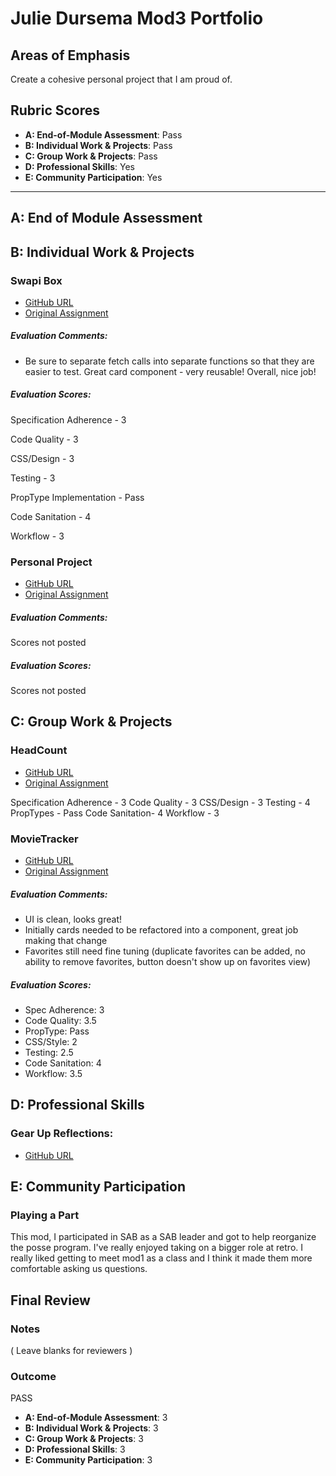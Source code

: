 # Julie Dursema Mod3 Portfolio

## Areas of Emphasis

Create a cohesive personal project that I am proud of. 

## Rubric Scores

* **A: End-of-Module Assessment**: Pass
* **B: Individual Work & Projects**: Pass
* **C: Group Work & Projects**: Pass
* **D: Professional Skills**: Yes
* **E: Community Participation**: Yes

-----------------------

## A: End of Module Assessment



## B: Individual Work & Projects

### Swapi Box

* [GitHub URL](https://github.com/jdursema/SwapiBox)
* [Original Assignment](http://frontend.turing.io/projects/self-directed-project.html)

##### Evaluation Comments:
* Be sure to separate fetch calls into separate functions so that they are easier to test. Great card component - very reusable! Overall, nice job!

##### Evaluation Scores:
Specification Adherence - 3

Code Quality - 3

CSS/Design - 3

Testing - 3

PropType Implementation - Pass 

Code Sanitation - 4

Workflow - 3

### Personal Project

* [GitHub URL](https://github.com/jdursema/Eats)
* [Original Assignment](http://frontend.turing.io/projects/self-directed-project.html)

##### Evaluation Comments:
Scores not posted

##### Evaluation Scores:
Scores not posted

## C: Group Work & Projects

### HeadCount

* [GitHub URL](https://github.com/jdursema/HeadCount2.0)
* [Original Assignment](https://github.com/turingschool-examples/headcount2.0)

Specification Adherence - 3
Code Quality - 3
CSS/Design - 3
Testing - 4
PropTypes - Pass
Code Sanitation- 4
Workflow - 3


### MovieTracker

* [GitHub URL](https://github.com/rennmatthewp/movie-tracker)
* [Original Assignment](http://frontend.turing.io/projects/swapi-box.html)

##### Evaluation Comments:
* UI is clean, looks great!
* Initially cards needed to be refactored into a component, great job making that change
* Favorites still need fine tuning (duplicate favorites can be added, no ability to remove favorites, button doesn't show up on favorites view)

##### Evaluation Scores:
* Spec Adherence: 3
* Code Quality: 3.5
* PropType: Pass 
* CSS/Style: 2 
* Testing: 2.5
* Code Sanitation: 4
* Workflow: 3.5



## D: Professional Skills

### Gear Up Reflections:

* [GitHub URL](https://gist.github.com/jdursema/808da181ae3ed5466b5690df15789044.js)


## E: Community Participation

### Playing a Part

This mod, I participated in SAB as a SAB leader and got to help reorganize the posse program. I've really enjoyed taking on a bigger role at retro. I really liked getting to meet mod1 as a class and I think it made them more comfortable asking us questions. 

## Final Review

### Notes

( Leave blanks for reviewers )

### Outcome

PASS

* **A: End-of-Module Assessment**: 3
* **B: Individual Work & Projects**: 3 
* **C: Group Work & Projects**: 3
* **D: Professional Skills**: 3
* **E: Community Participation**: 3
